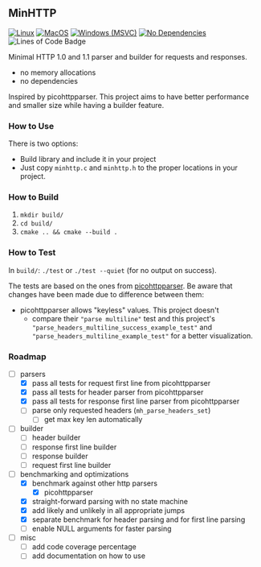 ## MinHTTP

[![Linux](https://github.com/asimos-bot/minhttp/actions/workflows/test-linux.yml/badge.svg)](https://github.com/asimos-bot/minhttp/actions/workflows/test-linux.yml)
[![MacOS](https://github.com/asimos-bot/minhttp/actions/workflows/test-macos.yml/badge.svg)](https://github.com/asimos-bot/minhttp/actions/workflows/test-macos.yml)
[![Windows (MSVC)](https://github.com/asimos-bot/minhttp/actions/workflows/test-windows.yml/badge.svg)](https://github.com/asimos-bot/minhttp/actions/workflows/test-windows.yml)
[![No Dependencies](https://github.com/asimos-bot/minhttp/actions/workflows/no-includes.yml/badge.svg)](https://github.com/asimos-bot/minhttp/actions/workflows/no-includes.yml)
![Lines of Code Badge](https://img.shields.io/endpoint?url=https://gist.githubusercontent.com/asimos-bot/1062ce0f390bb2b6458d29f225cc08b5/raw/minhttp__heads_feat-coverage_coverage.json)

Minimal HTTP 1.0 and 1.1 parser and builder for requests and responses.

* no memory allocations
* no dependencies

Inspired by picohttpparser. This project aims to have better performance and smaller size while having a builder feature.

### How to Use

There is two options:
* Build library and include it in your project
* Just copy `minhttp.c` and `minhttp.h` to the proper locations in your project.

### How to Build

1. `mkdir build/`
2. `cd build/`
3. `cmake .. && cmake --build .`

### How to Test

In `build/`: `./test` or `./test --quiet` (for no output on success).

The tests are based on the ones from [picohttpparser](https://github.com/h2o/picohttpparser/blob/master/test.c). Be aware that changes have been made due to difference between them:
* picohttpparser allows "keyless" values. This project doesn't 
    * compare their `"parse multiline"` test and this project's `"parse_headers_multiline_success_example_test"` and `"parse_headers_multiline_example_test"` for a better visualization.

### Roadmap

- [ ] parsers
    - [x] pass all tests for request first line from picohttpparser
    - [x] pass all tests for header parser from picohttpparser
    - [x] pass all tests for response first line parser from picohttpparser
    - [ ] parse only requested headers (`mh_parse_headers_set`)
        - [ ] get max key len automatically
- [ ] builder
    - [ ] header builder
    - [ ] response first line builder
    - [ ] response builder
    - [ ] request first line builder
- [ ] benchmarking and optimizations
    - [x] benchmark against other http parsers
        - [x] picohttpparser
    - [x] straight-forward parsing with no state machine
    - [x] add likely and unlikely in all appropriate jumps
    - [x] separate benchmark for header parsing and for first line parsing
    - [ ] enable NULL arguments for faster parsing
- [ ] misc
    - [ ] add code coverage percentage
    - [ ] add documentation on how to use
